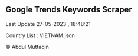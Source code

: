 

## Google Trends Keywords Scraper 
 
Last Update 27-05-2023 , 18:48:21

Country List :
VIETNAM.json



© Abdul Muttaqin 
